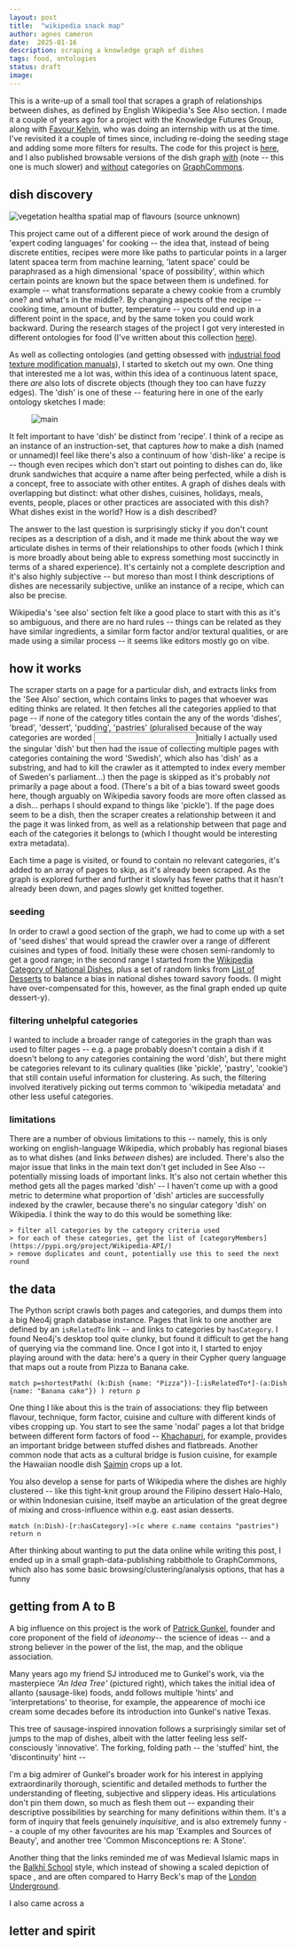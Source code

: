 ```yaml
---
layout: post
title:  "wikipedia snack map"
author: agnes cameron
date:  2025-01-16
description: scraping a knowledge graph of dishes
tags: food, ontologies
status: draft
image: 
---
```


This is a write-up of a small tool that scrapes a graph of relationships between dishes, as defined by English Wikipedia's See Also section. I made it a couple of years ago for a project with the Knowledge Futures Group, along with [Favour Kelvin](https://favourkelvin17.medium.com/), who was doing an internship with us at the time. I've revisited it a couple of times since, including re-doing the seeding stage and adding some more filters for results. The code for this project is [here](https://github.com/agnescameron/related-dishes), and I also published browsable versions of the dish graph [with](https://graphcommons.com/graphs/1339108d-ac64-4cd6-b960-8b6605623ffa) (note -- this one is much slower) and [without](https://graphcommons.com/graphs/3d5ed7d2-1940-47c0-8a4b-64f519562b09) categories on [GraphCommons](https://graphcommons.com/).

## dish discovery

<span class="marginnote">
	<img src="{{ '/img/dishes/flavour-map.jpg' | prepend: site.baseurl }}" alt="vegetation health"/>a spatial map of flavours (source unknown)
</span>

This project came out of a different piece of work around the design of 'expert coding languages' for cooking -- the idea that, instead of being discrete entities, recipes were more like paths to particular points in a larger latent space<label for="dishrecipe" class="margin-toggle sidenote-number"></label><span class="sidenote" id="dishrecipe">a term from machine learning, 'latent space' could be paraphrased as a high dimensional 'space of possibility', within which certain points are known but the space between them is undefined. for example -- what transformations separate a chewy cookie from a crumbly one? and what's in the middle?</span>. By changing aspects of the recipe -- cooking time, amount of butter, temperature -- you could end up in a different point in the space, and by the same token you could work backward. During the research stages of the project I got very interested in different ontologies for food (I've written about this collection [here](https://www.are.na/editorial/on-food-ontologies)).

As well as collecting ontologies (and getting obsessed with [industrial food texture modification manuals](/2022/08/05/soft-bread.html)), I started to sketch out my own. One thing that interested me a lot was, within this idea of a continuous latent space, there *are* also lots of discrete objects (though they too can have fuzzy edges). The 'dish' is one of these -- featuring here in one of the early ontology sketches I made:

<figure>
	<img src="{{ '/img/dishes/food-space.png' | prepend: site.baseurl }}" alt="main"/>
</figure>

It felt important to have 'dish' be distinct from 'recipe'. I think of a recipe as an instance of an instruction-set, that captures *how* to make a dish (named or unnamed)<label for="dishrecipe" class="margin-toggle sidenote-number"></label><span class="sidenote" id="dishrecipe">I feel like there's also a continuum of how 'dish-like' a recipe is -- though even recipes which don't start out pointing to dishes can do, like drunk sandwiches that acquire a name after being perfected</span>, while a dish is a concept, free to associate with other entites. A graph of dishes deals with overlapping but distinct: what other dishes, cuisines, holidays, meals, events, people, places or other practices are associated with this dish? What dishes exist in the world? How is a dish described?

The answer to the last question is surprisingly sticky if you don't count recipes as a description of a dish, and it made me think about the way we articulate dishes in terms of their relationships to other foods (which I think is more broadly about being able to express something most succinctly in terms of a shared experience). It's certainly not a complete description and it's also highly subjective -- but moreso than most I think descriptions of dishes are necessarily subjective, unlike an instance of a recipe, which can also be precise.

Wikipedia's 'see also' section felt like a good place to start with this as it's so ambiguous, and there are no hard rules -- things can be related as they have similar ingredients, a similar form factor and/or textural qualities, or are made using a similar process -- it seems like editors mostly go on vibe.

## how it works

The scraper starts on a page for a particular dish, and extracts links from the 'See Also' section, which contains links to pages that whoever was editing thinks are related. It then fetches all the categories applied to that page -- if none of the category titles contain the any of the words 'dishes', 'bread', 'dessert', 'pudding', 'pastries' (pluralised because of the way categories are worded<label for="swedish" class="margin-toggle sidenote-number"></label> <input id="swedish" class="margin-toggle"/><span class="sidenote">Initially I actually used the singular 'dish' but then had the issue of collecting multiple pages with categories containing the word 'Swedish', which also has 'dish' as a substring, and had to kill the crawler as it attempted to index every member of Sweden's parliament...</span>) then the page is skipped as it's probably *not* primarily a page about a food. (There's a bit of a bias toward sweet goods here, though arguably on Wikipedia savory foods are more often classed as a dish... perhaps I should expand to things like 'pickle'). If the page does seem to be a dish, then the scraper creates a relationship between it and the page it was linked from, as well as a relationship between that page and each of the categories it belongs to (which I thought would be interesting extra metadata).

Each time a page is visited, or found to contain no relevant categories, it's added to an array of pages to skip, as it's already been scraped. As the graph is explored further and further it slowly has fewer paths that it hasn't already been down, and pages slowly get knitted together. 

### seeding

In order to crawl a good section of the graph, we had to come up with a set of 'seed dishes' that would spread the crawler over a range of different cuisines and types of food. Initially these were chosen semi-randomly to get a good range; in the second range I started from the [Wikipedia Category of National Dishes](https://en.wikipedia.org/wiki/Category:National_dishes), plus a set of random links from [List of Desserts](https://en.wikipedia.org/wiki/List_of_desserts) to balance a bias in national dishes toward savory foods. (I might have over-compensated for this, however, as the final graph ended up quite dessert-y).

### filtering unhelpful categories

I wanted to include a broader range of categories in the graph than was used to filter pages -- e.g. a page probably doesn't contain a dish if it doesn't belong to any categories containing the word 'dish', but there might be categories relevant to its culinary qualities (like 'pickle', 'pastry', 'cookie') that still contain useful information for clustering. As such, the filtering involved iteratively picking out terms common to 'wikipedia metadata' and other less useful categories.

### limitations

There are a number of obvious limitations to this -- namely, this is only working on english-language Wikipedia, which probably has regional biases as to what dishes (and links *between* dishes) are included. There's also the major issue that links in the main text don't get included in See Also -- potentially missing loads of important links. It's also not certain whether this method gets all the pages marked 'dish' -- I haven't come up with a good metric to determine what proportion of 'dish' articles are successfully indexed by the crawler, because there's no singular category 'dish' on Wikipedia. I think the way to do this would be something like:

```
> filter all categories by the category criteria used
> for each of these categories, get the list of [categoryMembers](https://pypi.org/project/Wikipedia-API/)
> remove duplicates and count, potentially use this to seed the next round
```

## the data

The Python script crawls both pages and categories, and dumps them into a big Neo4j graph database instance. Pages that link to one another are defined by an `isRelatedTo` link -- and links to categories by `hasCategory`. I found Neo4j's desktop tool quite clunky, but found it difficult to get the hang of querying via the command line. Once I got into it, I started to enjoy playing around with the data: here's a query in their Cypher query language that maps out a route from Pizza to Banana cake.

```
match p=shortestPath( (k:Dish {name: "Pizza"})-[:isRelatedTo*]-(a:Dish {name: "Banana cake"}) ) return p
```

One thing I like about this is the train of associations: they flip between flavour, technique, form factor, cuisine and culture with different kinds of vibes cropping up. You start to see the same 'nodal' pages a lot that bridge between different form factors of food -- [Khachapuri](https://en.wikipedia.org/wiki/Khachapuri), for example, provides an important bridge between stuffed dishes and flatbreads. Another common node that acts as a cultural bridge is fusion cuisine, for example the Hawaiian noodle dish [Saimin](https://en.wikipedia.org/wiki/Saimin) crops up a lot.

You also develop a sense for parts of Wikipedia where the dishes are highly clustered -- like this tight-knit group around the Filipino dessert Halo-Halo, or within Indonesian cuisine, itself maybe an articulation of the great degree of mixing and cross-influence within e.g. east asian desserts.

```
match (n:Dish)-[r:hasCategory]->(c where c.name contains "pastries")
return n
```

After thinking about wanting to put the data online while writing this post, I ended up in a small graph-data-publishing rabbithole to GraphCommons, which also has some basic browsing/clustering/analysis options, that has a funny 

## getting from A to B

A big influence on this project is the work of [Patrick Gunkel](http://ideonomy.mit.edu/), founder and core proponent of the field of _ideonomy_-- the science of ideas -- and a strong believer in the power of the list, the map, and the oblique association.

Many years ago my friend SJ introduced me to Gunkel's work, via the masterpiece *'An Idea Tree'* (pictured right), which takes the initial idea of allanto (sausage-like) foods, andd follows multiple 'hints' and 'interpretations' to theorise, for example, the appearence of mochi ice cream some decades before its introduction into Gunkel's native Texas.

This tree of sausage-inspired innovation follows a surprisingly similar set of jumps to the map of dishes, albeit with the latter feeling less self-consciously 'innovative'. The forking, folding path -- the 'stuffed' hint, the 'discontinuity' hint -- 

I'm a big admirer of Gunkel's broader work for his interest in applying extraordinarily thorough, scientific and detailed methods to further the understanding of fleeting, subjective and slippery ideas. His articulations don't pin them down, so much as flesh them out -- expanding their descriptive possibilities by searching for many definitions within them. It's a form of inquiry that feels genuinely *inquisitive*, and is also extremely funny -- a couple of my other favourites are his map 'Examples and Sources of Beauty', and another tree 'Common Misconceptions re: A Stone'.

Another thing that the links reminded me of was Medieval Islamic maps in the [Balkhī School](https://en.wikipedia.org/wiki/Abu_Zayd_al-Balkhi) style, which instead of showing a scaled depiction of space , and are often compared to Harry Beck's map of the [London Underground]().

I also came across a 

## letter and spirit

